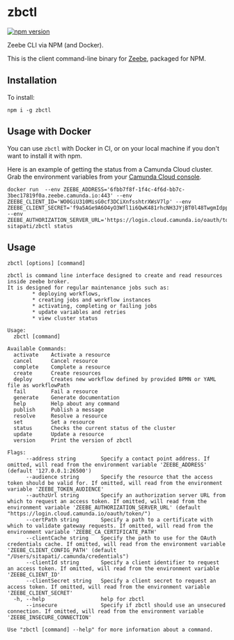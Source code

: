 # zbctl

[![npm version](https://badge.fury.io/js/zbctl.svg)](https://badge.fury.io/js/zbctl)

Zeebe CLI via NPM (and Docker).

This is the client command-line binary for [Zeebe](https://zeebe.io), packaged for NPM.

## Installation

To install:

```
npm i -g zbctl
```

## Usage with Docker

You can use `zbctl` with Docker in CI, or on your local machine if you don't want to install it with npm.

Here is an example of getting the status from a Camunda Cloud cluster. Grab the environment variables from your [Camunda Cloud console](https://console.cloud.camunda.io/).

```
docker run  --env ZEEBE_ADDRESS='6fbb7f8f-1f4c-4f6d-bb7c-3bec17819f0a.zeebe.camunda.io:443' --env ZEEBE_CLIENT_ID='WO0GiU310MisG0cf3DCiXnfsshtrXWsV7lp' --env ZEEBE_CLIENT_SECRET='f9a5AGe9A6O4yO3Wfl1i6QwK481rhcNH3JYjBT0l48TwgmIdppL0QjFu3VsUwnRP' --env ZEEBE_AUTHORIZATION_SERVER_URL='https://login.cloud.camunda.io/oauth/token' sitapati/zbctl status
```
## Usage

```
zbctl [options] [command]
```

```
zbctl is command line interface designed to create and read resources inside zeebe broker. 
It is designed for regular maintenance jobs such as:
        * deploying workflows,
        * creating jobs and workflow instances
        * activating, completing or failing jobs
        * update variables and retries
        * view cluster status

Usage:
  zbctl [command]

Available Commands:
  activate    Activate a resource
  cancel      Cancel resource
  complete    Complete a resource
  create      Create resources
  deploy      Creates new workflow defined by provided BPMN or YAML file as workflowPath
  fail        Fail a resource
  generate    Generate documentation
  help        Help about any command
  publish     Publish a message
  resolve     Resolve a resource
  set         Set a resource
  status      Checks the current status of the cluster
  update      Update a resource
  version     Print the version of zbctl

Flags:
      --address string        Specify a contact point address. If omitted, will read from the environment variable 'ZEEBE_ADDRESS' (default '127.0.0.1:26500')
      --audience string       Specify the resource that the access token should be valid for. If omitted, will read from the environment variable 'ZEEBE_TOKEN_AUDIENCE'
      --authzUrl string       Specify an authorization server URL from which to request an access token. If omitted, will read from the environment variable 'ZEEBE_AUTHORIZATION_SERVER_URL' (default "https://login.cloud.camunda.io/oauth/token/")
      --certPath string       Specify a path to a certificate with which to validate gateway requests. If omitted, will read from the environment variable 'ZEEBE_CA_CERTIFICATE_PATH'
      --clientCache string    Specify the path to use for the OAuth credentials cache. If omitted, will read from the environment variable 'ZEEBE_CLIENT_CONFIG_PATH' (default "/Users/sitapati/.camunda/credentials")
      --clientId string       Specify a client identifier to request an access token. If omitted, will read from the environment variable 'ZEEBE_CLIENT_ID'
      --clientSecret string   Specify a client secret to request an access token. If omitted, will read from the environment variable 'ZEEBE_CLIENT_SECRET'
  -h, --help                  help for zbctl
      --insecure              Specify if zbctl should use an unsecured connection. If omitted, will read from the environment variable 'ZEEBE_INSECURE_CONNECTION'

Use "zbctl [command] --help" for more information about a command.
```
